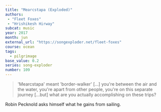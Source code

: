 ```yaml
---
title: "Mearcstapa (Exploded)"
authors:
 - "Fleet Foxes"
 - "Hrishikesh Hirway" 
subcat: music
year: 2017
month: jun
external_url: "https://songexploder.net/fleet-foxes"
course: ocean
tags:
  - pilgrimage
base_value: 0.2
series: song-exploder
number: 109
---
```


> 'Mearcstapa' meant 'border-walker' [...] you're between the air and the water, you're apart from other people, you're on this separate journey [...but] what are you actually accomplishing on these trips?

Robin Pecknold asks himself what he gains from sailing.
